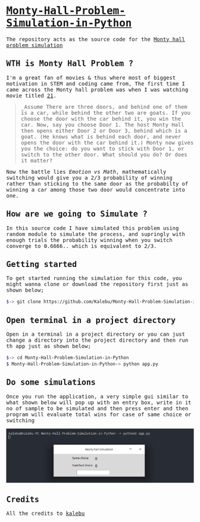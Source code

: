 <samp>
  
# [Monty-Hall-Problem-Simulation-in-Python](https://kalebujordan.dev/simulate-monty-hall-problem-using-python/)

The repository  acts as the source code for the [Monty hall problem simulation](https://kalebujordan.dev/simulate-monty-hall-problem-using-python/)


WTH is Monty Hall Problem ?
-----------------------------
I'm a great fan of movies & thus where most of biggest motivation in STEM and coding came from, The first time I came across the Monty hall problem was when I was watching movie titled [21](https://en.wikipedia.org/wiki/21_(2008_film)).

  
>_Assume There are three doors, and behind one of them is a car, while behind the other two are goats. If you choose the door with the car behind it, you win the car. Now, say you choose Door 1. The host Monty Hall then opens either Door 2 or Door 3, behind which is a goat. (He knows what is behind each door, and never opens the door with the car behind it.) Monty now gives you the choice: do you want to stick with Door 1, or switch to the other door. What should you do? Or does it matter?

Now the battle lies *Emotion vs Math*, mathematically switching would give you a 2/3 probability of winning rather than sticking to the same door as the probabilty of winning a car among those two door would concentrate into one.


How are we going to Simulate ?
-------------------------------
In this source code I have simulated this problem using random module to simulate the process, and supringly with enough trials the probability winning when you switch converge to 0.6666.. which is equivalent to 2/3.


Getting started
-----------------
To get started running the simulation for this code, you might wanna clone or download the repository first just as shown below;

```bash
$-> git clone https://github.com/Kalebu/Monty-Hall-Problem-Simulation-in-Python

```

Open terminal in a project directory
------------------------------------

Open in a terminal in a project directory or you can just change a directory into the project directory and then run th app just as shown below;

```bash
$-> cd Monty-Hall-Problem-Simulation-in-Python
$ Monty-Hall-Problem-Simulation-in-Python-> python app.py
```

Do some simulations 
-------------------------
Once you run the application, a very simple gui similar to what shown below will pop up with an entry box, write in it no of sample to be simulated and then press enter and then program will evaluate total wins for case of same choice or switching 

![](app.png)


Credits
-----------
All the credits to [kalebu](github.com/kalebu) 
